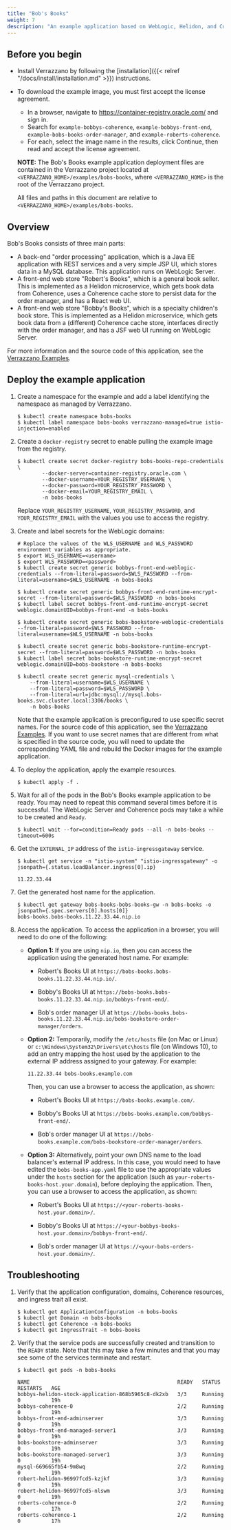 ```yaml
---
title: "Bob's Books"
weight: 7
description: "An example application based on WebLogic, Helidon, and Coherence"
---
```


## Before you begin

* Install Verrazzano by following the [installation]({{< relref "/docs/install/installation.md" >}}) instructions.
* To download the example image, you must first accept the license agreement.
  * In a browser, navigate to https://container-registry.oracle.com/ and sign in.
  * Search for `example-bobbys-coherence`, `example-bobbys-front-end`, `example-bobs-books-order-manager`, and `example-roberts-coherence`.
  * For each, select the image name in the results, click Continue, then read and accept the license agreement.

   **NOTE:** The Bob's Books example application deployment files are contained in the Verrazzano project located at
   `<VERRAZZANO_HOME>/examples/bobs-books`, where `<VERRAZZANO_HOME>` is the root of the Verrazzano project.

   All files and paths in this document are relative to `<VERRAZZANO_HOME>/examples/bobs-books`.

## Overview

Bob's Books consists of three main parts:

* A back-end "order processing" application, which is a Java EE
  application with REST services and a very simple JSP UI, which
  stores data in a MySQL database.  This application runs on WebLogic
  Server.
* A front-end web store "Robert's Books", which is a general book
  seller.  This is implemented as a Helidon microservice, which
  gets book data from Coherence, uses a Coherence cache store to persist
  data for the order manager, and has a React web UI.
* A front-end web store "Bobby's Books", which is a specialty
  children's book store.  This is implemented as a Helidon
  microservice, which gets book data from a (different) Coherence cache store,
  interfaces directly with the order manager,
  and has a JSF web UI running on WebLogic Server.

For more information and the source code of this application, see the [Verrazzano Examples](https://github.com/verrazzano/examples).

## Deploy the example application

1. Create a namespace for the example and add a label identifying the namespace as managed by Verrazzano.

    ```
    $ kubectl create namespace bobs-books
    $ kubectl label namespace bobs-books verrazzano-managed=true istio-injection=enabled
    ```

1. Create a `docker-registry` secret to enable pulling the example image from the registry.
   ```
   $ kubectl create secret docker-registry bobs-books-repo-credentials \
           --docker-server=container-registry.oracle.com \
           --docker-username=YOUR_REGISTRY_USERNAME \
           --docker-password=YOUR_REGISTRY_PASSWORD \
           --docker-email=YOUR_REGISTRY_EMAIL \
           -n bobs-books
   ```

   Replace `YOUR_REGISTRY_USERNAME`, `YOUR_REGISTRY_PASSWORD`, and `YOUR_REGISTRY_EMAIL`
   with the values you use to access the registry.  

1. Create and label secrets for the WebLogic domains:
    ```
    # Replace the values of the WLS_USERNAME and WLS_PASSWORD environment variables as appropriate.
    $ export WLS_USERNAME=<username>
    $ export WLS_PASSWORD=<password>
    $ kubectl create secret generic bobbys-front-end-weblogic-credentials --from-literal=password=$WLS_PASSWORD --from-literal=username=$WLS_USERNAME -n bobs-books

    $ kubectl create secret generic bobbys-front-end-runtime-encrypt-secret --from-literal=password=$WLS_PASSWORD -n bobs-books
    $ kubectl label secret bobbys-front-end-runtime-encrypt-secret weblogic.domainUID=bobbys-front-end -n bobs-books

    $ kubectl create secret generic bobs-bookstore-weblogic-credentials --from-literal=password=$WLS_PASSWORD --from-literal=username=$WLS_USERNAME -n bobs-books

    $ kubectl create secret generic bobs-bookstore-runtime-encrypt-secret --from-literal=password=$WLS_PASSWORD -n bobs-books
    $ kubectl label secret bobs-bookstore-runtime-encrypt-secret weblogic.domainUID=bobs-bookstore -n bobs-books

    $ kubectl create secret generic mysql-credentials \
        --from-literal=username=$WLS_USERNAME \
        --from-literal=password=$WLS_PASSWORD \
        --from-literal=url=jdbc:mysql://mysql.bobs-books.svc.cluster.local:3306/books \
        -n bobs-books
    ```
   Note that the example application is preconfigured to use specific secret names.
   For the source code of this application, see the [Verrazzano Examples](https://github.com/verrazzano/examples).
   If you want to use secret names that are different from what is specified in the source code, you will need to update the corresponding YAML file and rebuild the Docker images for the example application.

1. To deploy the application, apply the example resources.
   ```
   $ kubectl apply -f .
   ```

1. Wait for all of the pods in the Bob's Books example application to be ready.
   You may need to repeat this command several times before it is successful.
   The WebLogic Server and Coherence pods may take a while to be created and `Ready`.
   ```
   $ kubectl wait --for=condition=Ready pods --all -n bobs-books --timeout=600s
   ```

1. Get the `EXTERNAL_IP` address of the `istio-ingressgateway` service.
    ```
    $ kubectl get service -n "istio-system" "istio-ingressgateway" -o jsonpath={.status.loadBalancer.ingress[0].ip}

    11.22.33.44
    ```

1. Get the generated host name for the application.
   ```
   $ kubectl get gateway bobs-books-bobs-books-gw -n bobs-books -o jsonpath={.spec.servers[0].hosts[0]}
   bobs-books.bobs-books.11.22.33.44.nip.io
   ```

1. Access the application. To access the application in a browser, you will need to do one of the following:
    * **Option 1:** If you are using `nip.io`, then you can access the application using the generated host name. For example:

      * Robert's Books UI at `https://bobs-books.bobs-books.11.22.33.44.nip.io/`.

      * Bobby's Books UI at `https://bobs-books.bobs-books.11.22.33.44.nip.io/bobbys-front-end/`.

      * Bob's order manager  UI at `https://bobs-books.bobs-books.11.22.33.44.nip.io/bobs-bookstore-order-manager/orders`.

    * **Option 2:** Temporarily, modify the `/etc/hosts` file (on Mac or Linux) or `c:\Windows\System32\Drivers\etc\hosts` file (on Windows 10), to add an entry mapping the host used by the application to the external IP address assigned to your gateway. For example:
      ```
      11.22.33.44 bobs-books.example.com
      ```
      Then, you can use a browser to access the application, as shown:

      * Robert's Books UI at `https://bobs-books.example.com/`.

      * Bobby's Books UI at `https://bobs-books.example.com/bobbys-front-end/`.

      * Bob's order manager  UI at `https://bobs-books.example.com/bobs-bookstore-order-manager/orders`.

    * **Option 3:** Alternatively, point your own DNS name to the load balancer's external IP address. In this case, you would need to have edited the `bobs-books-app.yaml` file to use the appropriate values under the `hosts` section for the application (such as `your-roberts-books-host.your.domain`), before deploying the application.
      Then, you can use a browser to access the application, as shown:

      * Robert's Books UI at `https://<your-roberts-books-host.your.domain>/`.

      * Bobby's Books UI at `https://<your-bobbys-books-host.your.domain>/bobbys-front-end/`.

      * Bob's order manager UI at `https://<your-bobs-orders-host.your.domain>/`.

## Troubleshooting

1. Verify that the application configuration, domains, Coherence resources, and ingress trait all exist.
   ```
   $ kubectl get ApplicationConfiguration -n bobs-books
   $ kubectl get Domain -n bobs-books
   $ kubectl get Coherence -n bobs-books
   $ kubectl get IngressTrait -n bobs-books
   ```   

1. Verify that the service pods are successfully created and transition to the `READY` state.
   Note that this may take a few minutes and that you may see some of the services terminate and restart.
   ```
   $ kubectl get pods -n bobs-books

   NAME                                                READY   STATUS    RESTARTS   AGE
   bobbys-helidon-stock-application-868b5965c8-dk2xb   3/3     Running   0          19h
   bobbys-coherence-0                                  2/2     Running   0          19h
   bobbys-front-end-adminserver                        3/3     Running   0          19h
   bobbys-front-end-managed-server1                    3/3     Running   0          19h
   bobs-bookstore-adminserver                          3/3     Running   0          19h
   bobs-bookstore-managed-server1                      3/3     Running   0          19h
   mysql-669665fb54-9m8wq                              2/2     Running   0          19h
   robert-helidon-96997fcd5-kzjkf                      3/3     Running   0          19h
   robert-helidon-96997fcd5-nlswm                      3/3     Running   0          19h
   roberts-coherence-0                                 2/2     Running   0          17h
   roberts-coherence-1                                 2/2     Running   0          17h
   ```
